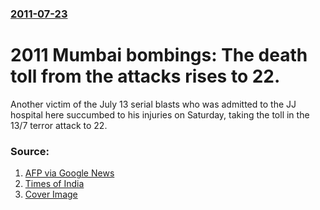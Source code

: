 ### [2011-07-23](/news/2011/07/23/index.md)

# 2011 Mumbai bombings: The death toll from the attacks rises to 22. 

Another victim of the July 13 serial blasts who was admitted to the JJ hospital here succumbed to his injuries on Saturday, taking the toll in the 13/7 terror attack to 22.


### Source:

1. [AFP via Google News](http://www.google.com/hostednews/afp/article/ALeqM5jX8604DBbUhwAOP1k_COK4nf1rgw?docId=CNG.78170485c209b06fff87142edb44c459.531)
2. [Times of India](http://timesofindia.indiatimes.com/city/mumbai/Mumbai-blasts-toll-climbs-to-22/articleshow/9334535.cms)
2. [Cover Image](http://timesofindia.indiatimes.com/photo/47529300.cms)
